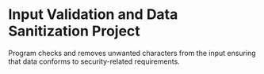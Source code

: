 # Input Validation and Data Sanitization Project
Program checks and removes unwanted characters from the input ensuring that data conforms to security-related requirements.
